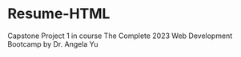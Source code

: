 # Resume-HTML
Capstone Project 1 in course The Complete 2023 Web Development Bootcamp by Dr. Angela Yu
